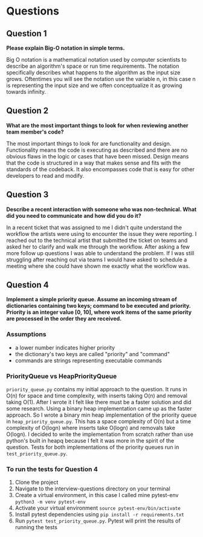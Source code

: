 # Questions

## Question 1
**Please explain Big-O notation in simple terms.**
    
Big O notation is a mathematical notation used by computer scientists to describe an algorithm's space or run time requirements. The notation specifically describes what happens to the algorithm as the input size grows. Oftentimes you will see the notation use the variable n, in this case n is representing the input size and we often conceptualize it as growing towards infinity.

## Question 2
**What are the most important things to look for when reviewing another team member's code?**
     
The most important things to look for are functionality and design. Functionality means the code is executing as described and there are no obvious flaws in the logic or cases that have been missed. Design means that the code is structured in a way that makes sense and fits with the standards of the codeback. It also encompasses code that is easy for other developers to read and modify.  

## Question 3
**Describe a recent interaction with someone who was non-technical. What did you need to communicate and how did you do it?** 
    
In a recent ticket that was assigned to me I didn't quite understand the workflow the artists were using to encounter the issue they were reporting. I reached out to the technical artist that submitted the ticket on teams and asked her to clarify and walk me through the workflow. After asking a few more follow up questions I was able to understand the problem. If I was still struggling after reaching out via teams I would have asked to schedule a meeting where she could have shown me exactly what the workflow was.
## Question 4
**Implement a simple priority queue. Assume an incoming stream of dictionaries containing two keys; command to be executed and priority. Priority is an integer value [0, 10], where work items of the same priority are processed in the order they are received.**   

### Assumptions
* a lower number indicates higher priority
* the dictionary's two keys are called "priority" and "command"
* commands are strings representing executable commands

### PriorityQueue vs HeapPriorityQueue
`priority_queue.py` contains my initial approach to the question. It runs in O(n) for space and time complexity, with inserts taking O(n) and removal taking O(1). After I wrote it I felt like there must be a faster solution and did some research. Using a binary heap implementation came up as the faster approach. So I wrote a binary min heap implementation of the priority queue in `heap_priority_queue.py`. This has a space complexity of O(n) but a time complexity of O(logn) where inserts take O(logn) and removals take O(logn). I decided to write the implementation from scratch rather than use python's built in heapq because I felt it was more in the spirit of the question. Tests for both implementations of the priority queues run in `test_priority_queue.py`.

### To run the tests for Question 4
1. Clone the project
2. Navigate to the interview-questions directory on your terminal
3. Create a virtual environment, in this case I called mine pytest-env `python3 -m venv pytest-env`
4. Activate your virtual environment `source pytest-env/bin/activate`
5. Install pytest dependencies using `pip install -r requirements.txt`
6. Run `pytest test_priority_queue.py`. Pytest will print the results of running the tests
